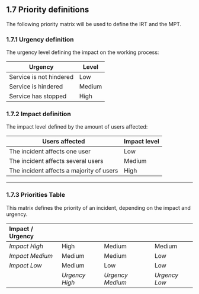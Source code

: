 ## 1.7 Priority definitions

The following priority matrix will be used to define the IRT and the MPT.

### 1.7.1 Urgency definition

The urgency level defining the impact on the working process:

| Urgency                          | Level      |
| -------------------------------- | ---------- |
| Service is not hindered          | Low        |
| Service is hindered              | Medium     |
| Service has stopped              | High       |


### 1.7.2 Impact definition

The impact level defined by the amount of users affected:

| Users affected                           | Impact level |
| ---------------------------------------  | ----------   |
| The incident affects one user            | Low          |
| The incident affects several users       | Medium       |
| The incident affects a majority of users | High         |

---

### 1.7.3 Priorities Table

This matrix defines the priority of an incident, depending on the impact and urgency.

| Impact / Urgency       |                     |                          |                     |
| :--------------------- | ------------------- | ------------------------ | ------------------- |
| _Impact High_          | High                | Medium                   | Medium              |
| _Impact Medium_        | Medium              | Medium                   | Low                 |
| _Impact Low_           | Medium              | Low                      | Low                 |
|                        | _Urgency High_      | _Urgency Medium_         | _Urgency Low_       |

